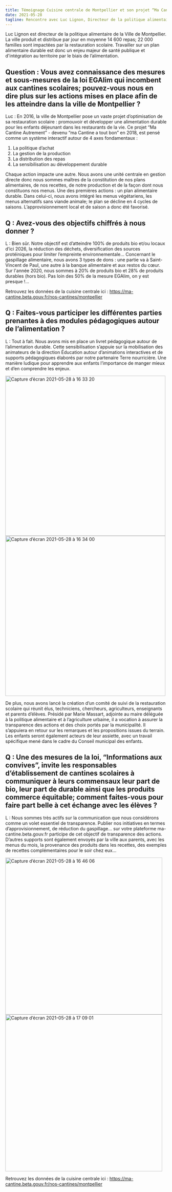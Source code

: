 ```yaml
---
title: Témoignage Cuisine centrale de Montpellier et son projet “Ma Cantine autrement”
date: 2021-05-28
tagline: Rencontre avec Luc Lignon, Directeur de la politique alimentaire de la Ville de Montpellier 
---
```


Luc Lignon est directeur de la politique alimentaire de la Ville de Montpellier. La ville produit et distribue par jour en moyenne 14 600 repas; 22 000 familles sont impactées par la restauration scolaire. Travailler sur un plan alimentaire durable est donc un enjeu majeur de santé publique et d'intégration au territoire par le biais de l’alimentation. 


## Question : Vous avez connaissance des mesures et sous-mesures de la loi EGAlim qui incombent aux cantines scolaires; pouvez-vous nous en dire plus sur les actions mises en place afin de les atteindre dans la ville de Montpellier ?

Luc : En 2016, la ville de Montpellier pose un vaste projet d’optimisation de sa restauration scolaire : promouvoir et développer une alimentation durable pour les enfants déjeunant dans les restaurants de la vie. Ce projet “Ma Cantine Autrement” - devenu “ma Cantine a tout bon” en 2018, est pensé comme un système interactif autour de 4 axes fondamentaux : 
1. La politique d’achat
2. La gestion de la production
3. La distribution des repas
4. La sensibilisation au développement durable

Chaque action impacte une autre. Nous avons une unité centrale en gestion directe donc nous sommes maîtres de la constitution de nos plans alimentaires, de nos recettes, de notre production et de la façon dont nous constituons nos menus.
Une des premières actions : un plan alimentaire durable. Dans celui-ci, nous avons intégré les menus végétariens, les menus alternatifs sans viande animale; le plan se décline en 4 cycles de saisons. L’approvisionnement local et de saison a donc été favorisé. 


## Q : Avez-vous des objectifs chiffrés à nous donner ?

L : Bien sûr. Notre objectif est d’atteindre 100% de produits bio et/ou locaux d’ici 2026, la réduction des déchets, diversification des sources protéiniques pour limiter l’empreinte
environnementale…
Concernant le gaspillage alimentaire, nous avons 3 types de dons : une partie va à Saint-Vincent de Paul, une autre à la banque alimentaire et aux restos du cœur. 
Sur l'année 2020, nous sommes à 20% de produits bio et 28% de produits durables (hors bio). Pas loin des 50% de la mesure EGAlim, on y est presque !…

Retrouvez les données de la cuisine centrale ici : https://ma-cantine.beta.gouv.fr/nos-cantines/montpellier

## Q : Faites-vous participer les différentes parties prenantes à des modules pédagogiques autour de l’alimentation ? 

L : Tout à fait. Nous avons mis en place un livret pédagogique autour de l’alimentation durable. Cette sensibilisation s’appuie sur la mobilisation des animateurs de la direction Éducation autour d’animations interactives et de supports pédagogiques élaborés par notre partenaire Terre nourricière. Une manière ludique pour apprendre aux enfants l’importance de manger mieux et d’en comprendre les enjeux. 

<img width="500" alt="Capture d’écran 2021-05-28 à 16 33 20" src="https://user-images.githubusercontent.com/36134318/120004786-795ddb00-bfd7-11eb-8418-d47b57ab81db.png">

<img width="500" alt="Capture d’écran 2021-05-28 à 16 34 00" src="https://user-images.githubusercontent.com/36134318/120004821-824eac80-bfd7-11eb-8bfa-1bc11cf367cd.png">


De plus, nous avons  lancé la création d’un comité de suivi de la restauration scolaire qui réunit élus, techniciens, chercheurs, agriculteurs, enseignants et parents d’élèves. Présidé par Marie Massart, adjointe au maire déléguée à la politique alimentaire et à l’agriculture urbaine, il a vocation à assurer la transparence des actions et des choix portés par la municipalité. Il s’appuiera en retour sur les remarques et les propositions issues du terrain. Les enfants seront également acteurs de leur assiette, avec un travail spécifique mené dans le cadre du Conseil municipal des enfants.


## Q : Une des mesures de la loi, “Informations aux convives”, invite les responsables d’établissement de cantines scolaires à communiquer à leurs commensaux leur part de bio, leur part de durable ainsi que les produits commerce équitable; comment faites-vous pour faire part belle à cet échange avec les élèves ?

L : Nous sommes très actifs sur la communication que nous considérons comme un volet essentiel de transparence. Publier nos initiatives en termes d’approvisionnement, de réduction du gaspillage… sur votre plateforme ma-cantine.beta.gouv.fr participe de cet objectif de transparence des actions. 
D’autres supports sont également envoyés par la ville aux parents, avec les menus du mois, la provenance des produits dans les recettes, des exemples de recettes complémentaires pour le soir chez eux… 

<img width="490" alt="Capture d’écran 2021-05-28 à 16 46 06" src="https://user-images.githubusercontent.com/36134318/120004698-5d5a3980-bfd7-11eb-9a82-0df9f22196f6.png">

<img width="490" alt="Capture d’écran 2021-05-28 à 17 09 01" src="https://user-images.githubusercontent.com/36134318/120004759-6fd47300-bfd7-11eb-9ce0-0e5f37d1514d.png">


Retrouvez les données de la cuisine centrale ici : https://ma-cantine.beta.gouv.fr/nos-cantines/montpellier

